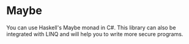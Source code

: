 # Maybe
You can use Haskell's Maybe monad in C#. This library can also be integrated with LINQ and will help you to write more secure programs. 
